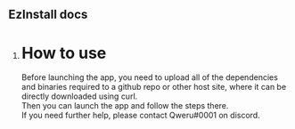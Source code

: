 ## EzInstall docs

1. # How to use
    Before launching the app, you need to upload all of the dependencies and binaries required to a github repo or other host site, where it can be directly downloaded using curl.
    <br> Then you can launch the app and follow the steps there.
    <br>If you need further help, please contact Qweru#0001 on discord.